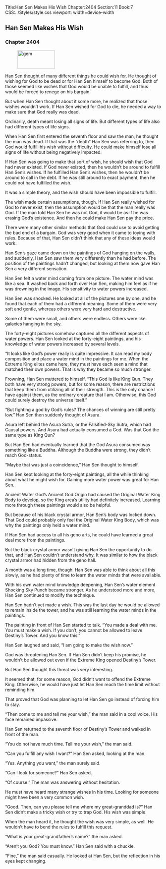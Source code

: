 Title:Han Sen Makes His Wish 
Chapter:2404 
Section:11 
Book:7 
CSS:../Styles/style.css 
viewport: width=device-width
  
## Han Sen Makes His Wish
### Chapter 2404 
<figure>
	<img src="../Images/gem.gif" alt="gem" id="gem" width="120" height="60" />
</figure>
  

  
  Han Sen thought of many different things he could wish for. He thought of wishing for God to be dead or for Han Sen himself to become God. Both of those seemed like wishes that God would be unable to fulfill, and thus would be forced to renege on his bargain.

But when Han Sen thought about it some more, he realized that those wishes wouldn’t work. If Han Sen wished for God to die, he needed a way to make sure that God really was dead.

Ordinarily, death meant losing all signs of life. But different types of life also had different types of life signs.

When Han Sen first entered the seventh floor and saw the man, he thought the man was dead. If that was the “death” Han Sen was referring to, then God would fulfill his wish without difficulty. He could make himself lose all signs of life without being negatively impacted.

If Han Sen was going to make that sort of wish, he should wish that God had never existed. If God never existed, then he wouldn’t be around to fulfill Han Sen’s wishes. If he fulfilled Han Sen’s wishes, then he wouldn’t be around to call in the debt. If he was still around to exact payment, then he could not have fulfilled the wish.

It was a simple theory, and the wish should have been impossible to fulfill.

The wish made certain assumptions, though. If Han Sen really wished for God to never exist, then the assumption would be that the man really was God. If the man told Han Sen he was not God, it would be as if he was erasing God’s existence. And then he could make Han Sen pay the price.

There were many other similar methods that God could use to avoid getting the bad end of a bargain. God was very good when it came to toying with rules. Because of that, Han Sen didn’t think that any of these ideas would work.

Han Sen’s gaze came down on the paintings of God hanging on the walls, and suddenly, Han Sen saw them very differently than he had before. The position of the paintings hadn’t changed, but looking at them now gave Han Sen a very different sensation.

Han Sen felt a water mind coming from one picture. The water mind was like a sea. It washed back and forth over Han Sen, making him feel as if he was drowning in the image. His sensitivity to water powers increased.

Han Sen was shocked. He looked at all of the pictures one by one, and he found that each of them had a different meaning. Some of them were very soft and gentle, whereas others were very hard and destructive.

Some of them were small, and others were endless. Others were like galaxies hanging in the sky.

The forty-eight pictures somehow captured all the different aspects of water powers. Han Sen looked at the forty-eight paintings, and his knowledge of water powers increased by several levels.

“It looks like God’s power really is quite impressive. It can read my body composition and place a water mind in the paintings for me. When the Extreme King elites came here, they must have each seen a mind that matched their own powers. That is why they became so much stronger.

Frowning, Han Sen muttered to himself, “This God is like King Qun. They both have very strong powers, but for some reason, there are restrictions that keep them from utilizing all of their strength. This is the only chance I have against them, as the ordinary creature that I am. Otherwise, this God could surely destroy the universe itself.”

“But fighting a god by God’s rules? The chances of winning are still pretty low.” Han Sen then suddenly thought of Asura.

Asura left behind the Asura Sutra, or the Falsified-Sky Sutra, which had Causal powers. And Asura had actually consumed a God. Was that God the same type as King Qun?

But Han Sen had eventually learned that the God Asura consumed was something like a Buddha. Although the Buddha were strong, they didn’t reach God-status.

“Maybe that was just a coincidence,” Han Sen thought to himself.

Han Sen kept looking at the forty-eight paintings, all the while thinking about what he might wish for. Gaining more water power was great for Han Sen.

Ancient Water God’s Ancient God Origin had caused the Original Water King Body to develop, so the King area’s utility had definitely increased. Learning more through these paintings would also be helpful.

But because of his black crystal armor, Han Sen’s body was locked down. That God could probably only feel the Original Water King Body, which was why the paintings only held a water mind.

If Han Sen had access to all his geno arts, he could have learned a great deal more from the paintings.

But the black crystal armor wasn’t giving Han Sen the opportunity to do that, and Han Sen couldn’t understand why. It was similar to how the black crystal armor had hidden from the geno hall.

A month was a long time, though. Han Sen was able to think about all this slowly, as he had plenty of time to learn the water minds that were available.

With his own water mind knowledge deepening, Han Sen’s water element Shocking Sky Punch became stronger. As he understood more and more, Han Sen continued to modify the technique.

Han Sen hadn’t yet made a wish. This was the last day he would be allowed to remain inside the tower, and he was still learning the water minds in the paintings.

The painting in front of Han Sen started to talk. “You made a deal with me. You must make a wish. If you don’t, you cannot be allowed to leave Destiny’s Tower. And you know this.”

Han Sen laughed and said, “I am going to make the wish now.”

God was threatening Han Sen. If Han Sen didn’t keep his promise, he wouldn’t be allowed out even if the Extreme King opened Destiny’s Tower.

But Han Sen thought this threat was very interesting.

It seemed that, for some reason, God didn’t want to offend the Extreme King. Otherwise, he would have just let Han Sen reach the time limit without reminding him.

That proved that God was planning to let Han Sen go instead of forcing him to stay.

“Then come to me and tell me your wish,” the man said in a cool voice. His face remained impassive.

Han Sen returned to the seventh floor of Destiny’s Tower and walked in front of the man.

“You do not have much time. Tell me your wish,” the man said.

“Can you fulfill any wish I want?” Han Sen asked, looking at the man.

“Yes. Anything you want,” the man surely said.

“Can I look for someone?” Han Sen asked.

“Of course.” The man was answering without hesitation.

He must have heard many strange wishes in his time. Looking for someone might have been a very common wish.

“Good. Then, can you please tell me where my great-granddad is?” Han Sen didn’t make a tricky wish or try to trap God. His wish was simple.

When the man heard it, he thought the wish was very simple, as well. He wouldn’t have to bend the rules to fulfill this request.

“What is your great-grandfather’s name?” the man asked.

“Aren’t you God? You must know.” Han Sen said with a chuckle.

“Fine,” the man said casually. He looked at Han Sen, but the reflection in his eyes kept changing.
